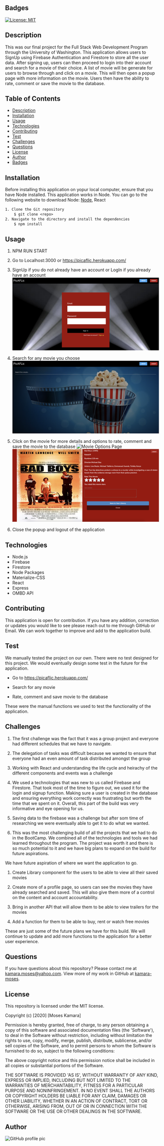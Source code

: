 ## Badges
[![License: MIT](https://img.shields.io/badge/License-MIT-yellow.svg)](https://opensource.org/licenses/MIT)

## Description
This was our final project for the Full Stack Web Development Program through the University of Washington. This application allows users to SignUp using Firebase Authentication and Firestore to store all the user data. After signing up, users can then proceed to login into their account and search for a movie of their choice. A list of movie will be generate for users to browse through and click on a movie. This will then open a popup page with more information on the movie. Users then have the ability to rate, comment or save the movie to the database.


## Table of Contents
* [Description](#description)
* [Installation](#installation)
* [Usage](#usage)
* [Technologies](#technologies)
* [Contributing](#contributing)
* [Test](#test)
* [Challenges](#challenges)
* [Questions](#questions)
* [License](#license)
* [Author](#Author)
* [Badges](#badges)

## Installation
Before installing this application on yopur local computer, ensure that you have Node installed. This application works in Node. You can go to the following website to download Node: <a href='https://nodejs.org/en/'>Node</a>, React

    1. Clone the Git repository
        $ git clone <repo>
    2. Navigate to the directory and install the dependencies
        $ npm install

## Usage
   1. NPM RUN START

   2. Go to Localhost:3000 or https://picaflic.herokuapp.com/

   3. SignUp if you do not already have an account or LogIn if you already have an account
        <img src="client/src/img/login.png" alt="LogIn and SignIn Page">

   4. Search for any movie you choose
        <img src="client/src/img/search.png" alt="Search for Movie Page">

   5. Click on the movie for more details and options to rate, comment and save the movie to the database
        <img src="client/src/img/options.png" alt="Movie Options Page">
        <br />
        <img src="client/src/img/popup.png" alt="More Movie Info Popup Page">

   6. Close the popup and logout of the application

## Technologies
   - Node.js
   - Firebase
   - Firestore
   - Node Packages
   - Materialize-CSS
   - React
   - Express
   - OMBD API

## Contributing
This application is open for contribution. If you have any addition, correction or updates you would like to see please reach out to me through GitHub or Email. We can work together to improve and add to the application build.

## Test
We manually tested the project on our own. There were no test designed for this project. We would eventually design some test in the future for the application. 

   - Go to https://picaflic.herokuapp.com/

   - Search for any movie

   - Rate, comment and save movie to the database

These were the manual functions we used to test the functionality of the application.

## Challenges
   1. The first challenge was the fact that it was a group project and everyone had different schedules that we have to navigate.

   2. The delegation of tasks was difficult because we wanted to ensure that everyone had an even amount of task distributed amongst the group

   3. Working with React and understanding the life cycle and heirachy of the different components and events was a challenge

   4. We used a technologies that was new to us called Firebase and Firestore. That took most of the time to figure out, we used it for the login and signup function. Making sure a user is created in the database and ensuring everything work correctly was frustrating but worth the time that we spent on it. Overall, this part of the build was very informative and eye opening for us.

   5. Saving data to the firebase was a challenge but after som time of researching we were eventually able to get it to do what we wanted.

   6. This was the most challenging build of all the projects that we had to do in the BootCamp. We combined all of the technologies and tools we had learned throughout the program. The project was worth it and there is so much potential to it and we have big plans to expand on the build for future aspirations.

We have future aspiration of where we want the application to go.

   1. Create Library component for the users to be able to view all their saved movies

   2. Create more of a profile page, so users can see the movies they have already searched and saved. This will also give them more of a control on the content and account accountability.

   3. Bring in another API that will allow them to be able to view trailers for the movies

   4. Add a function for them to be able to buy, rent or watch free movies

These are just some of the future plans we have for this build. We will continue to update and add more functions to the application for a better user experience.

## Questions
If you have questions about this repository? Please contact me at [kamara.moses@yahoo.com](mailto:kamara.moses@yahoo.com). View more of my work in GitHub at [kamara-moses](https://github.com/kamara-moses).

## License
This repository is licensed under the MIT license.

Copyright (c) [2020] [Moses Kamara]

Permission is hereby granted, free of charge, to any person obtaining a copy of this software and associated documentation files (the 'Software'), to deal in the Software without restriction, including without limitation the rights to use, copy, modify, merge, publish, distribute, sublicense, and/or sell copies of the Software, and to permit persons to whom the Software is furnished to do so, subject to the following conditions:

The above copyright notice and this permission notice shall be included in all copies or substantial portions of the Software.

THE SOFTWARE IS PROVIDED 'AS IS', WITHOUT WARRANTY OF ANY KIND, EXPRESS OR IMPLIED, INCLUDING BUT NOT LIMITED TO THE WARRANTIES OF MERCHANTABILITY, FITNESS FOR A PARTICULAR PURPOSE AND NONINFRINGEMENT. IN NO EVENT SHALL THE AUTHORS OR COPYRIGHT HOLDERS BE LIABLE FOR ANY CLAIM, DAMAGES OR OTHER LIABILITY, WHETHER IN AN ACTION OF CONTRACT, TORT OR OTHERWISE, ARISING FROM, OUT OF OR IN CONNECTION WITH THE SOFTWARE OR THE USE OR OTHER DEALINGS IN THE SOFTWARE.

## Author
![GitHub profile pic](https://avatars3.githubusercontent.com/u/65128951?v=4)